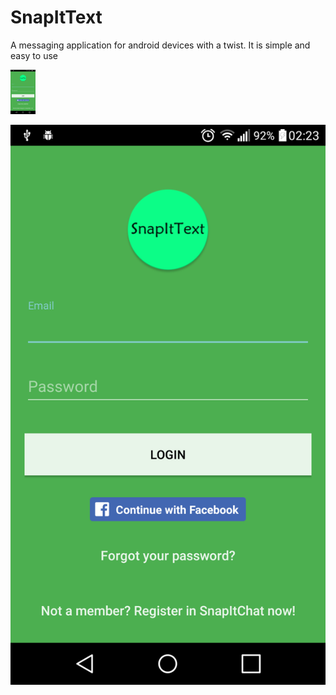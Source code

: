 # SnapItText
A messaging application for android devices with a twist. It is simple and easy to use

<img src="sample_images/login_view.png" style="width: 40px;"/>

![Alt text](sample_images/login_view.png?raw=true)
